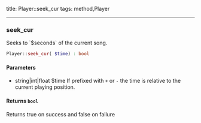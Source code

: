 title: Player::seek_cur
tags: method,Player

---

<div class="method">
<h3 class="method-name">seek_cur</h3>
<p>Seeks to `$seconds` of the current song.<br></p>

```php
Player::seek_cur( $time) : bool
```

#### Parameters

*  string|int|float $time If prefixed with `+` or `-` the time is relative to the current playing position.


#### Returns `bool`

Returns true on success and false on failure


</div>